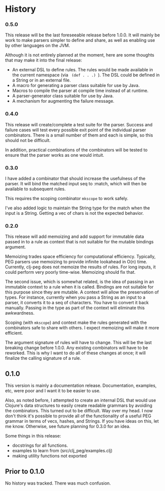 # History

### 0.5.0

This release will be the last foreseeable release before 1.0.0. It
will mainly be work to make parsers simpler to define and share, as
well as enabling use by other languages on the JVM.

Although it is not entirely planned at the moment, here are some
thoughts that may make it into the final release:

* An external DSL to define rules. The rules would be made available
  in the current namespace (via <code> (def . . .) </code>). The DSL
  could be defined in a String or in an external file.
* A macro for generating a parser class suitable for use by Java.
* Macros to compile the parser at compile time instead of at runtime.
* A parser-generator class suitable for use by Java.
* A mechanism for augmenting the failure message.

### 0.4.0

This release will create/complete a test suite for the parser. Success
and failure cases will test every possible exit point of the
individual parser combinators. There is a small number of them and
each is simple, so this should not be difficult.

In addition, practical combinations of the combinators will be tested
to ensure that the parser works as one would intuit.

### 0.3.0

I have added a combinator that should increase the usefulness of the
parser. It will bind the matched input seq to :match, which will then
be available to subsequent rules.

This requires the scoping combinator <code>mkscope</code> to work
safely.

I've also added logic to maintain the String type for the match when
the input is a String. Getting a vec of chars is not the expected
behavior.

### 0.2.0

This release will add memoizing and add support for immutable data
passed in to a rule as context that is not suitable for the mutable
bindings argument.

Memoizing trades space efficiency for computational
efficiency. Typically, PEG parsers use memoizing to provide infinite
lookahead in O(n) time. Currently, clj-peg does not memoize the
results of rules. For long inputs, it could perform very poorly
time-wise. Memoizing should fix that.

The second issue, which is somewhat related, is the idea of passing in
an immutable context to a rule when it is called. Bindings are not
suitable for this purpose since they are mutable. A context will allow
the preservation of types. For instance, currently when you pass a
String as an input to a parser, it converts it to a seq of
characters. You have to convert it back manually. Passing in the type
as part of the context will eliminate this awkwardness.

Scoping (with <code>mkscope</code>) and context make the rules
generated with the combinators safe to share with others. I expect
memoizing will make it more efficient.

The argument signature of rules will have to change. This will be the
last breaking change before 1.0.0. Any existing combinators will have
to be reworked. This is why I want to do all of these changes at once;
it will finalize the calling signature of a rule.

## 0.1.0

This version is mainly a documentation release. Documentation,
examples, etc, were poor and I want it to be easier to use.

Also, as noted before, I attempted to create an internal DSL that
would use Clojure's data structures to easily create readable grammars
by avoiding the combinators. This turned out to be difficult. Way over
my head. I now don't think it's possible to provide all of the
functionality of a useful PEG grammar in terms of vecs, hashes, and
Strings. If you have ideas on this, let me know. Otherwise, see future
planning for 0.3.0 for an idea.

Some things in this release:

* docstrings for all functions.
* examples to learn from (src/clj_peg/examples.clj)
* making utility functions not exported

## Prior to 0.1.0
No history was tracked. There was much confusion.
